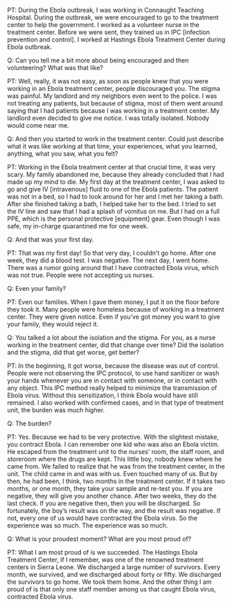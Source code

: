 PT: During the Ebola outbreak, I was working in Connaught Teaching Hospital. During the outbreak, we were encouraged to go to the treatment center to help the government. I worked as a volunteer nurse in the treatment center. Before we were sent, they trained us in IPC [infection prevention and control]. I worked at Hastings Ebola Treatment Center during Ebola outbreak.

Q: Can you tell me a bit more about being encouraged and then volunteering? What was that like?

PT: Well, really, it was not easy, as soon as people knew that you were working in an Ebola treatment center, people discouraged you. The stigma was painful. My landlord and my neighbors even went to the police.  I was not treating any patients, but because of stigma, most of them went around saying that I had patients because I was working in a treatment center. My landlord even decided to give me notice. I was totally isolated. Nobody would come near me.

Q: And then you started to work in the treatment center. Could just describe what it was like working at that time, your experiences, what you learned, anything, what you saw, what you felt?

PT: Working in the Ebola treatment center at that crucial time, it was very scary. My family abandoned me, because they already concluded that I had made up my mind to die. My first day at the treatment center, I was asked to go and give IV [intravenous] fluid to one of the Ebola patients. The patient was not in a bed, so I had to look around for her and I met her taking a bath. After she finished taking a bath, I helped take her to the bed. I tried to set the IV line and saw that I had a splash of vomitus on me. But I had on a full PPE, which is the personal protective [equipment] gear. Even though I was safe, my in-charge quarantined me for one week.

Q: And that was your first day.

PT: That was my first day! So that very day, I couldn’t go home. After one week, they did a blood test. I was negative. The next day, I went home. There was a rumor going around that I have contracted Ebola virus, which was not true. People were not accepting us nurses.

Q: Even your family?

PT: Even our families. When I gave them money, I put it on the floor before they took it. Many people were homeless because of working in a treatment center. They were given notice. Even if you’ve got money you want to give your family, they would reject it.

Q: You talked a lot about the isolation and the stigma. For you, as a nurse working in the treatment center, did that change over time? Did the isolation and the stigma, did that get worse, get better?

PT: In the beginning, it got worse, because the disease was out of control. People were not observing the IPC protocol, to use hand sanitizer or wash your hands whenever you are in contact with someone, or in contact with any object. This IPC method really helped to minimize the transmission of Ebola virus. Without this sensitization, I think Ebola would have still remained.  I also worked with confirmed cases, and in that type of treatment unit, the burden was much higher.

Q: The burden?

PT: Yes. Because we had to be very protective. With the slightest mistake, you contract Ebola. I can remember one kid who was also an Ebola victim. He escaped from the treatment unit to the nurses’ room, the staff room, and storeroom where the drugs are kept. This little boy, nobody knew where he came from. We failed to realize that he was from the treatment center, in the unit. The child came in and was with us. Even touched many of us. But by then, he had been, I think, two months in the treatment center. If it takes two months, or one month, they take your sample and re-test you. If you are negative, they will give you another chance. After two weeks, they do the last check. If you are negative then, then you will be discharged. So fortunately, the boy’s result was on the way, and the result was negative. If not, every one of us would have contracted the Ebola virus. So the experience was so much. The experience was so much.

Q: What is your proudest moment? What are you most proud of?

PT: What I am most proud of is we succeeded. The Hastings Ebola Treatment Center, if I remember, was one of the renowned treatment centers in Sierra Leone. We discharged a large number of survivors. Every month, we survived, and we discharged about forty or fifty. We discharged the survivors to go home. We took them home. And the other thing I am proud of is that only one staff member among us that caught Ebola virus, contracted Ebola virus.
